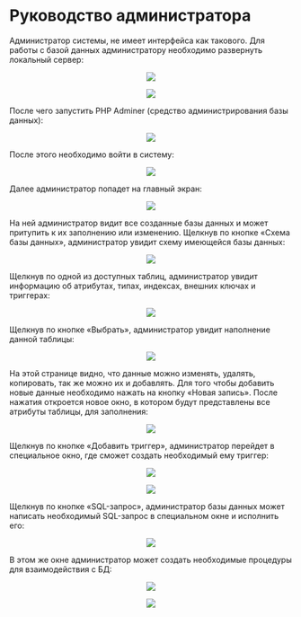 # Руководство администратора
Администратор системы, не имеет интерфейса как такового. Для работы с базой данных администратору необходимо развернуть локальный сервер:
<p align="center">
  <img src="https://github.com/8Andre8/DB/blob/main/Data%20Base%20Project/pictures/a.png"/>
</p>  
<p align="center">
  <img src="https://github.com/8Andre8/DB/blob/main/Data%20Base%20Project/pictures/b.png"/>
</p>  
После чего запустить PHP Adminer (средство администрирования базы данных):
<p align="center">
  <img src="https://github.com/8Andre8/DB/blob/main/Data%20Base%20Project/pictures/c.png"/>
</p>
После этого необходимо войти в систему:
<p align="center">
  <img src="https://github.com/8Andre8/DB/blob/main/Data%20Base%20Project/pictures/d.png"/>
</p>
Далее администратор попадет на главный экран:
<p align="center">
  <img src="https://github.com/8Andre8/DB/blob/main/Data%20Base%20Project/pictures/e.png"/>
</p>
На ней администратор видит все созданные базы данных и может притупить к их заполнению или изменению. Щелкнув по кнопке «Схема базы данных», администратор увидит схему имеющейся базы данных:
<p align="center">
  <img src="https://github.com/8Andre8/DB/blob/main/Data%20Base%20Project/pictures/f.png"/>
</p>
Щелкнув по одной из доступных таблиц, администратор увидит информацию об атрибутах, типах, индексах, внешних ключах и триггерах:
<p align="center">
  <img src="https://github.com/8Andre8/DB/blob/main/Data%20Base%20Project/pictures/g.png"/>
</p>
Щелкнув по кнопке «Выбрать», администратор увидит наполнение данной таблицы:
<p align="center">
  <img src="https://github.com/8Andre8/DB/blob/main/Data%20Base%20Project/pictures/h.png"/>
</p>
На этой странице видно, что данные можно изменять, удалять, копировать, так же можно их и добавлять. Для того чтобы добавить новые данные необходимо нажать на кнопку «Новая запись». После нажатия откроется новое окно, в котором будут представлены все атрибуты таблицы, для заполнения:
<p align="center">
  <img src="https://github.com/8Andre8/DB/blob/main/Data%20Base%20Project/pictures/i.png"/>
</p>
Щелкнув по кнопке «Добавить триггер», администратор перейдет в специальное окно, где сможет создать необходимый ему триггер:
<p align="center">
  <img src="https://github.com/8Andre8/DB/blob/main/Data%20Base%20Project/pictures/j.png"/>
</p>
<p align="center">
  <img src="https://github.com/8Andre8/DB/blob/main/Data%20Base%20Project/pictures/k.png"/>
</p>
Щелкнув по кнопке «SQL-запрос», администратор базы данных может написать необходимый SQL-запрос в специальном окне и исполнить его:
<p align="center">
  <img src="https://github.com/8Andre8/DB/blob/main/Data%20Base%20Project/pictures/l.png"/>
</p>
В этом же окне администратор может создать необходимые процедуры для взаимодействия с БД:
<p align="center">
  <img src="https://github.com/8Andre8/DB/blob/main/Data%20Base%20Project/pictures/m.png"/>
</p>
<p align="center">
  <img src="https://github.com/8Andre8/DB/blob/main/Data%20Base%20Project/pictures/n.png"/>
</p>
